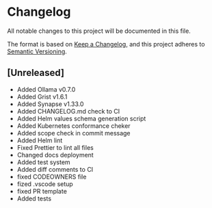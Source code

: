 # Changelog

All notable changes to this project will be documented in this file.

The format is based on [Keep a Changelog](https://keepachangelog.com/en/1.0.0), and this project adheres to [Semantic Versioning](https://semver.org/spec/v2.0.0.html).

## [Unreleased]

- Added Ollama v0.7.0
- Added Grist v1.6.1
- Added Synapse v1.33.0
- Added CHANGELOG.md check to CI
- Added Helm values schema generation script
- Added Kubernetes conformance cheker
- Added scope check in commit message
- Added Helm lint
- Fixed Prettier to lint all files
- Changed docs deployment
- Added test system
- Added diff comments to CI
- fixed CODEOWNERS file
- fized .vscode setup
- fixed PR template
- Added tests
